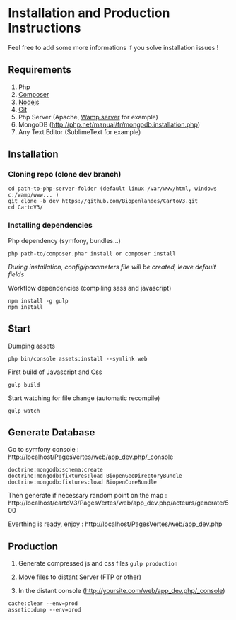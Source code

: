 Installation and Production Instructions
========================================

Feel free to add some more informations if you solve installation issues !

Requirements
------------

1. Php
2. [Composer](https://getcomposer.org/download/) 
3. [Nodejs](https://nodejs.org/en/download/)
4. [Git](https://git-scm.com/)
5. Php Server (Apache, [Wamp server](http://www.wampserver.com/) for example)
6. MongoDB (http://php.net/manual/fr/mongodb.installation.php)
7. Any Text Editor (SublimeText for example)

Installation
------------

### Cloning repo (clone dev branch)
```
cd path-to-php-server-folder (default linux /var/www/html, windows c:/wamp/www... )
git clone -b dev https://github.com/Biopenlandes/CartoV3.git
cd CartoV3/
```

### Installing dependencies 
Php dependency (symfony, bundles...) 
```
php path-to/composer.phar install or composer install
```
*During installation, config/parameters file will be created, leave default fields*

Workflow dependencies (compiling sass and javascript)
```
npm install -g gulp
npm install
```

Start
-----
Dumping assets
```
php bin/console assets:install --symlink web
```

First build of Javascript and Css
```
gulp build
```

Start watching for file change (automatic recompile)
```
gulp watch
```


Generate Database
-----------------

Go to symfony console : http://localhost/PagesVertes/web/app_dev.php/_console
```
doctrine:mongodb:schema:create
doctrine:mongodb:fixtures:load BiopenGeoDirectoryBundle
doctrine:mongodb:fixtures:load BiopenCoreBundle
```

Then generate if necessary random point on the map :
http://localhost/cartoV3/PagesVertes/web/app_dev.php/acteurs/generate/500

Everthing is ready, enjoy :
http://localhost/PagesVertes/web/app_dev.php

Production
----------

1. Generate compressed js and css files
```gulp production```

2. Move files to distant Server (FTP or other)

3. In the distant console (http://yoursite.com/web/app_dev.php/_console)
```
cache:clear --env=prod
assetic:dump --env=prod
```
